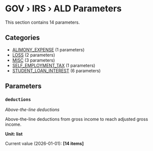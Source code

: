 # GOV › IRS › ALD Parameters

This section contains 14 parameters.

## Categories

- [ALIMONY_EXPENSE](alimony_expense/index.md) (1 parameters)
- [LOSS](loss/index.md) (2 parameters)
- [MISC](misc/index.md) (3 parameters)
- [SELF_EMPLOYMENT_TAX](self_employment_tax/index.md) (1 parameters)
- [STUDENT_LOAN_INTEREST](student_loan_interest/index.md) (6 parameters)

## Parameters

### `deductions`
*Above-the-line deductions*

Above-the-line deductions from gross income to reach adjusted gross income.

**Unit: list**

Current value (2026-01-01): **[14 items]**

